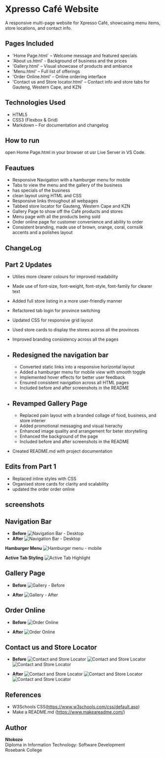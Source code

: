 # Xpresso Café Website
A responsive multi-page website for Xpresso Café, showcasing menu items, store locations, and contact info.


## Pages Included
- 'Home Page.html` – Welcome message and featured specials
- 'About us.html' - Background of business and the prices
- 'Gallery.html' – Visual showcase of products and ambiance
- 'Menu.html' – Full list of offerings
- 'Order Online.html' – Online ordering interface
- 'Contact us and Store locator.html' – Contact info and store tabs for Gauteng, Western Cape, and KZN


## Technologies Used
- HTML5
- CSS3 (Flexbox & Grid)
- Markdown – For documentation and changelog

## How to run
open Home Page.html in your browser ot usr Live Server in VS Code. 


## Feautues
- Responsive Navigation with a hamburger menu for mobile
- Tabs to view the menu and the gallery of the business
- has specials of the business 
- clean layout using HTML and CSS
- Responsive links throughout all webpages
- Tabbed store locator for Gauteng, Western Cape and KZN
- Gallery Page to show off the Café products and stores
- Menu page with all the products being sold
- Order online page for customer convenience and ability to order
- Consistent branding, made use of brown, orange, coral, cornsilk accents and a polishes layout
 
## ChangeLog

## Part 2 Updates
- Utilies more clearer colours for improved readability
- Made use of font-size, font-weight, font-style, font-family for clearer text
- Added full store listing in a more user-friendly manner
- Refactored tab login for province switching 
- Updated CSS for responsive grid layout 
- Used store cards to display the stores acorss all the provinces
- Improved branding consistency across all the pages

- ## Redesigned the navigation bar
  - Converted static links into a responsive horizontal layout
  - Added a hamburger menu for mobile view with smooth toggle 
  - Implemented hover effects for better user feedback
  - Ensured consistent navigation across all HTML pages
  - Included before and after screenshots in the README

- ## Revamped Gallery Page
  - Replaced pain layout with a branded collage of food, business, and store interier
  - Added promotional messaging and visual hierachy
  - Enhanced image quality and arrangement for beter storytelling 
  - Enhanced the background of the page
  - Included before and after screenshots in the README

- Created README.md with project documentation



## Edits from Part 1
- Replaced inline styles with CSS
- Organised store cards for clarity and scalability
- updated the order order online 


## screenshots 

## Navigation Bar
- **Before**
 ![Navigation Bar - Desktop](images/nav-then.png)
- **After**
 ![Navigation Bar - Desktop](images/nav-now.png)

**Hamburger Menu**
 ![Hamburger menu - mobile](images/nav-mobile.png)

**Active Tab Styling**
 ![Active Tab Highlight](images/nav-active-tab.png)

## Gallery Page
- **Before**
 ![Gallery - Before](images/gallery-then.png)


- **After**
 ![Gallery - After](images/gallery-now.png)

## Order Online
- **Before**
 ![Order Online](images/nav-then.png)

- **After**
 ![Order Online](images/nav-now.png)

## Contact us and Store Locator
- **Before**
 ![Contact and Store Locator](images/contact-then-gauteng.png)
 ![Contact and Store Locator](images/contact-then-westerncape.png)
 ![Contact and Store Locator](images/contact-then-kzn.png)

- **After**
 ![Contact and Store Locator](images/contact-now-gauteng.png)
 ![Contact and Store Locator](images/contact-now-westerncape.png)
 ![Contact and Store Locator](images/contact-now-kzn.png)

## References
- W3Schools CSS(https://www.w3schools.com/css/default.asp)
- Make a README.md (https://www.makeareadme.com/)

## Author
**Ntokozo**  
Diploma in Information Technology: Software Development  
Rosebank College  



[def]: images/gallery-then.png